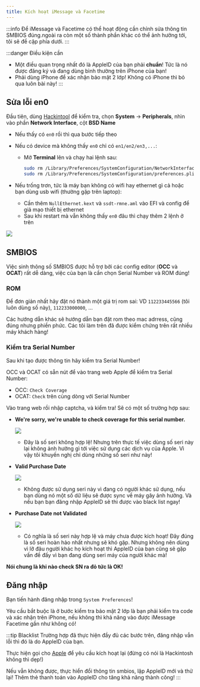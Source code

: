 ```yaml
---
title: Kích hoạt iMessage và Facetime
---
```


:::info
Để iMessage và Facetime có thể hoạt động cần chỉnh sửa thông tin SMBIOS đúng.ngoài ra còn một số thành phần khác có thể ảnh hưởng tới, tôi sẽ đề cập phía dưới.
:::

:::danger Điều kiện cần
+ Một điều quan trọng nhất đó là AppleID của bạn phải **chuẩn**! Tức là nó được đăng ký và đang dùng bình thường trên iPhone của bạn!
+ Phải dùng iPhone để xác nhận bảo mật 2 lớp! Không có iPhone thì bỏ qua luôn bài này!
:::

## Sửa lỗi en0

Đầu tiên, dùng [Hackintool](https://github.com/headkaze/Hackintool) để kiểm tra, chọn **System** -> **Peripherals**, nhìn vào phần **Network Interface**, cột **BSD Name**

+ Nếu thấy có `en0` rồi thì qua bước tiếp theo
+ Nếu có device mà không thấy `en0` chỉ có `en1/en2/en3,...`:
  + Mở **Terminal** lên và chạy hai lệnh sau:

    ```bash
    sudo rm /Library/Preferences/SystemConfiguration/NetworkInterfaces.plist
    sudo rm /Library/Preferences/SystemConfiguration/preferences.plist
    ```

+ Nếu trống trơn, tức là máy bạn không có wifi hay ethernet gì cả hoặc bạn dùng usb wifi (thường gặp trên laptop):
    + Cần thêm `NullEthernet.kext` và `ssdt-rmne.aml` vào EFI và config để giả mạo thiết bị ethernet
    + Sau khi restart mà vẫn không thấy `en0` đâu thì chạy thêm 2 lệnh ở trên

![](/img/docs/post-install/hkt-en0.png)

## SMBIOS

Việc sinh thông số SMBIOS được hỗ trợ bởi các config editor (**OCC** và **OCAT**) rất dễ dàng, việc của bạn là cần chọn Serial Number và ROM đúng!

### ROM

Để đơn giản nhất hãy đặt nó thành một giá trị rom sai: VD `112233445566` (tôi luôn dùng số này), `112233000000`, ...

Các hướng dẫn khác sẽ hướng dẫn bạn đặt rom theo mac adrress, cũng đúng nhưng phiền phức. Các tôi làm trên đã được kiểm chứng trên rất nhiều máy khách hàng!

### Kiểm tra Serial Number

Sau khi tạo được thông tin hãy kiểm tra Serial Number!

OCC và OCAT có sẵn nút để vào trang web Apple để kiểm tra Serial Number:
+ OCC: `Check Coverage`
+ OCAT: `Check` trên cùng dòng với Serial Number

Vào trang web rồi nhập captcha, và kiểm tra! Sẽ có một số trường hợp sau:

+ **We're sorry, we're unable to check coverage for this serial number.**

    ![](/img/docs/post-install/sn-not-valid.png)

    + Đây là số seri không hợp lệ! Nhưng trên thực tế việc dùng số seri này lại không ảnh hưởng gì tới việc sử dụng các dịch vụ của Apple. Vì vậy tôi khuyến nghị chỉ dùng những số seri như này!

+ **Valid Purchase Date**
    
    ![](/img/docs/post-install/sn-valid.png)
    
    + Không được sử dụng seri này vì đang có người khác sử dụng, nếu bạn dùng nó một số dữ liệu sẽ được sync về máy gây ảnh hưởng. Và nếu bạn bạn đăng nhập AppleID sẽ thì được vào black list ngay!

+ **Purchase Date not Validated**

    ![](/img/docs/post-install/sn-no-purchase.png)

    + Có nghĩa là số seri này hợp lệ và máy chưa được kích hoạt! Đây đúng là số seri hoàn hảo nhất nhưng sẽ khó gặp. Nhưng không nên dùng vì lỡ đâu người khác họ kích hoạt thì AppleID của bạn cũng sẽ gặp vấn đề đấy vì bạn đang dùng seri máy của người khác mà!

**Nói chung là khi nào check SN ra đỏ tức là OK!**

## Đăng nhập

Bạn tiến hành đăng nhập trong `System Preferences`!

Yêu cầu bắt buộc là ở bước kiểm tra bảo mật 2 lớp là bạn phải kiểm tra code và xác nhận trên iPhone, nếu không thì khả năng vào được iMessage Facetime gần như không có!

:::tip Blacklist
Trường hợp đã thực hiện đầy đủ các bước trên, đăng nhập vẫn lỗi thì đó là do AppleID của bạn.

Thực hiện gọi cho [Apple](https://support.apple.com/en-us/HT201232) để yêu cầu kích hoạt lại (đừng có nói là Hackintosh không thì dẹp!)

Nếu vẫn không được, thực hiển đổi thông tin smbios, lập AppleID mới và thử lại! Thêm thẻ thanh toán vào AppleID cho tăng khả năng thành công!
:::